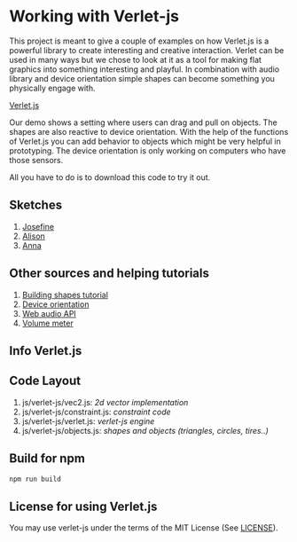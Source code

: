Working with Verlet-js
=========

This project is meant to give a couple of examples on how Verlet.js is a powerful library to create interesting and creative interaction. Verlet can be used in many ways but we chose to look at it as a tool for making flat graphics into something interesting and playful. In combination with audio library and device orientation simple shapes can become something you physically engage with. 

[Verlet.js](https://github.com/subprotocol/verlet-js)


Our demo shows a setting where users can drag and pull on objects. The shapes are also reactive to device orientation. With the help of the functions of Verlet.js you can add behavior to objects which might be very helpful in prototyping. The device orientation is only working on computers who have those sensors.  

All you have to do is to download this code to try it out.

Sketches
--------

1. [Josefine](sketches/sketch-01/donkey.html)
2. [Alison](sketches/alisons_sketches/sketch2.html)
3. [Anna](sketches/sketchA.html)


Other sources and helping tutorials
--------
1. [Building shapes tutorial](https://www.sitepoint.com/an-introduction-to-verlet-js/)
2. [Device orientation](https://developers.google.com/web/fundamentals/native-hardware/device-orientation/)
3. [Web audio API](https://developer.mozilla.org/en-US/docs/Web/API/Web_Audio_API)
4. [Volume meter](https://github.com/cwilso/volume-meter/)



Info Verlet.js
-----------

Code Layout 
-----------
1. js/verlet-js/vec2.js: _2d vector implementation_
2. js/verlet-js/constraint.js: _constraint code_
3. js/verlet-js/verlet.js: _verlet-js engine_
4. js/verlet-js/objects.js: _shapes and objects (triangles, circles, tires..)_

Build for npm
-------------

``` js
npm run build
```

License for using Verlet.js
-------
You may use verlet-js under the terms of the MIT License (See [LICENSE](LICENSE)).

